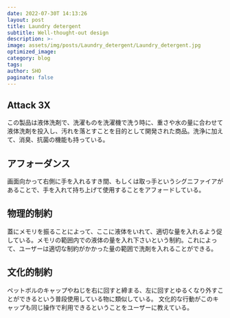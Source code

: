 ```yaml
---
date: 2022-07-30T 14:13:26
layout: post
title: Laundry detergent
subtitle: Well-thought-out design
description: >-
image: assets/img/posts/Laundry_detergent/Laundry_detergent.jpg
optimized_image: 
category: blog
tags: 
author: SHO
paginate: false
---
```


## Attack 3X

この製品は液体洗剤で、洗濯ものを洗濯機で洗う時に、重さや水の量に合わせて液体洗剤を投入し、汚れを落とすことを目的として開発された商品。洗浄に加えて、消臭、抗菌の機能も持っている。


## アフォーダンス

画面向かって右側に手を入れるすき間、もしくは取っ手というシグニファイアがあることで、手を入れて持ち上げて使用することをアフォードしている。


## 物理的制約

蓋にメモリを振ることによって、ここに液体をいれて、適切な量を入れるよう促している。メモリの範囲内での液体の量を入れ下さいという制約。これによって、ユーザーは適切な制約がかかった量の範囲で洗剤を入れることができる。


## 文化的制約

ペットボルのキャップやねじを右に回すと締まる、左に回すとゆるくなり外すことができるという普段使用している物に類似している。
文化的な行動がこのキャップも同じ操作で利用できるということをユーザーに教えている。